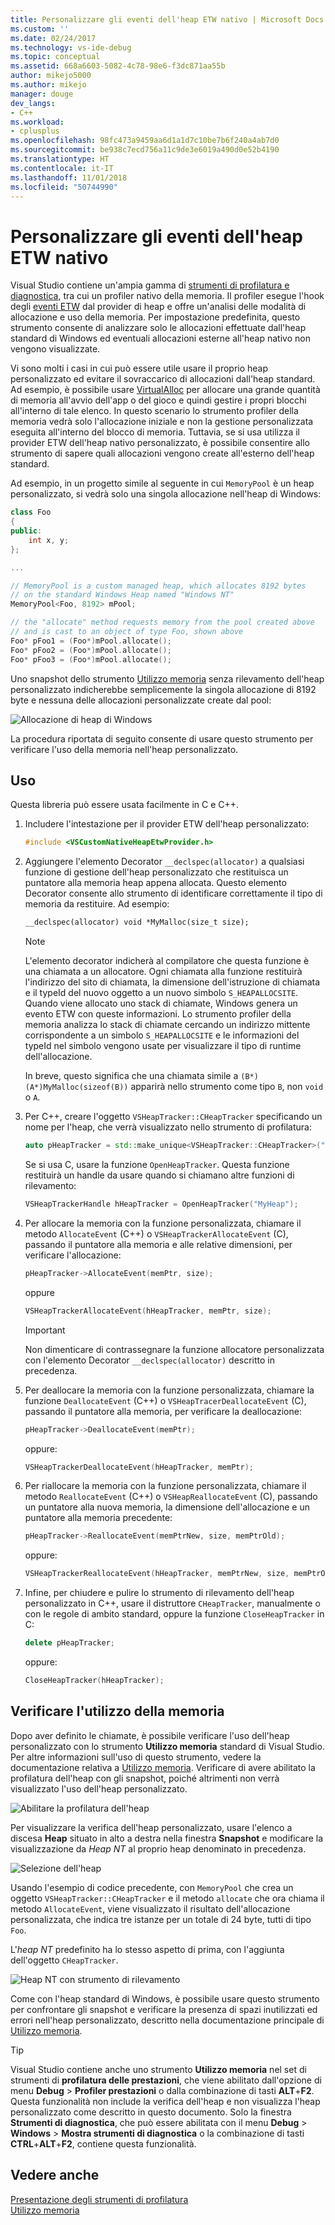 ```yaml
---
title: Personalizzare gli eventi dell'heap ETW nativo | Microsoft Docs
ms.custom: ''
ms.date: 02/24/2017
ms.technology: vs-ide-debug
ms.topic: conceptual
ms.assetid: 668a6603-5082-4c78-98e6-f3dc871aa55b
author: mikejo5000
ms.author: mikejo
manager: douge
dev_langs:
- C++
ms.workload:
- cplusplus
ms.openlocfilehash: 98fc473a9459aa6d1a1d7c10be7b6f240a4ab7d0
ms.sourcegitcommit: be938c7ecd756a11c9de3e6019a490d0e52b4190
ms.translationtype: HT
ms.contentlocale: it-IT
ms.lasthandoff: 11/01/2018
ms.locfileid: "50744990"
---
```

# <a name="custom-native-etw-heap-events"></a>Personalizzare gli eventi dell'heap ETW nativo

Visual Studio contiene un'ampia gamma di [strumenti di profilatura e diagnostica](../profiling/profiling-feature-tour.md), tra cui un profiler nativo della memoria.  Il profiler esegue l'hook degli [eventi ETW](/windows-hardware/drivers/devtest/event-tracing-for-windows--etw-) dal provider di heap e offre un'analisi delle modalità di allocazione e uso della memoria.  Per impostazione predefinita, questo strumento consente di analizzare solo le allocazioni effettuate dall'heap standard di Windows ed eventuali allocazioni esterne all'heap nativo non vengono visualizzate.

Vi sono molti i casi in cui può essere utile usare il proprio heap personalizzato ed evitare il sovraccarico di allocazioni dall'heap standard.  Ad esempio, è possibile usare [VirtualAlloc](https://msdn.microsoft.com/library/windows/desktop/aa366887(v=vs.85).aspx) per allocare una grande quantità di memoria all'avvio dell'app o del gioco e quindi gestire i propri blocchi all'interno di tale elenco.  In questo scenario lo strumento profiler della memoria vedrà solo l'allocazione iniziale e non la gestione personalizzata eseguita all'interno del blocco di memoria.  Tuttavia, se si usa utilizza il provider ETW dell'heap nativo personalizzato, è possibile consentire allo strumento di sapere quali allocazioni vengono create all'esterno dell'heap standard.

Ad esempio, in un progetto simile al seguente in cui `MemoryPool` è un heap personalizzato, si vedrà solo una singola allocazione nell'heap di Windows:

```cpp
class Foo
{
public:
    int x, y;
};

...

// MemoryPool is a custom managed heap, which allocates 8192 bytes 
// on the standard Windows Heap named "Windows NT"
MemoryPool<Foo, 8192> mPool;

// the "allocate" method requests memory from the pool created above
// and is cast to an object of type Foo, shown above
Foo* pFoo1 = (Foo*)mPool.allocate();
Foo* pFoo2 = (Foo*)mPool.allocate();
Foo* pFoo3 = (Foo*)mPool.allocate();
```

Uno snapshot dello strumento [Utilizzo memoria](../profiling/memory-usage.md) senza rilevamento dell'heap personalizzato indicherebbe semplicemente la singola allocazione di 8192 byte e nessuna delle allocazioni personalizzate create dal pool:

![Allocazione di heap di Windows](media/heap-example-windows-heap.png)

La procedura riportata di seguito consente di usare questo strumento per verificare l'uso della memoria nell'heap personalizzato.

## <a name="how-to-use"></a>Uso

Questa libreria può essere usata facilmente in C e C++.

1. Includere l'intestazione per il provider ETW dell'heap personalizzato:

   ```cpp
   #include <VSCustomNativeHeapEtwProvider.h>
   ```

1. Aggiungere l'elemento Decorator `__declspec(allocator)` a qualsiasi funzione di gestione dell'heap personalizzato che restituisca un puntatore alla memoria heap appena allocata.  Questo elemento Decorator consente allo strumento di identificare correttamente il tipo di memoria da restituire.  Ad esempio:

   ```cpp
   __declspec(allocator) void *MyMalloc(size_t size);
   ```
   
   > [!NOTE]
   > L'elemento decorator indicherà al compilatore che questa funzione è una chiamata a un allocatore.  Ogni chiamata alla funzione restituirà l'indirizzo del sito di chiamata, la dimensione dell'istruzione di chiamata e il typeId del nuovo oggetto a un nuovo simbolo `S_HEAPALLOCSITE`.  Quando viene allocato uno stack di chiamate, Windows genera un evento ETW con queste informazioni.  Lo strumento profiler della memoria analizza lo stack di chiamate cercando un indirizzo mittente corrispondente a un simbolo `S_HEAPALLOCSITE` e le informazioni del typeId nel simbolo vengono usate per visualizzare il tipo di runtime dell'allocazione.
   >
   > In breve, questo significa che una chiamata simile a `(B*)(A*)MyMalloc(sizeof(B))` apparirà nello strumento come tipo `B`, non `void` o `A`.

1. Per C++, creare l'oggetto `VSHeapTracker::CHeapTracker` specificando un nome per l'heap, che verrà visualizzato nello strumento di profilatura:

   ```cpp
   auto pHeapTracker = std::make_unique<VSHeapTracker::CHeapTracker>("MyCustomHeap");
   ```

   Se si usa C, usare la funzione `OpenHeapTracker`.  Questa funzione restituirà un handle da usare quando si chiamano altre funzioni di rilevamento:
  
   ```C
   VSHeapTrackerHandle hHeapTracker = OpenHeapTracker("MyHeap");
   ```

1. Per allocare la memoria con la funzione personalizzata, chiamare il metodo `AllocateEvent` (C++) o `VSHeapTrackerAllocateEvent` (C), passando il puntatore alla memoria e alle relative dimensioni, per verificare l'allocazione:

   ```cpp
   pHeapTracker->AllocateEvent(memPtr, size);
   ```

   oppure

   ```C
   VSHeapTrackerAllocateEvent(hHeapTracker, memPtr, size);
   ```

   > [!IMPORTANT]
   > Non dimenticare di contrassegnare la funzione allocatore personalizzata con l'elemento Decorator `__declspec(allocator)` descritto in precedenza.

1. Per deallocare la memoria con la funzione personalizzata, chiamare la funzione `DeallocateEvent` (C++) o `VSHeapTracerDeallocateEvent` (C), passando il puntatore alla memoria, per verificare la deallocazione:

   ```cpp
   pHeapTracker->DeallocateEvent(memPtr);
   ```

   oppure:

   ```C
   VSHeapTrackerDeallocateEvent(hHeapTracker, memPtr);
   ```

1. Per riallocare la memoria con la funzione personalizzata, chiamare il metodo `ReallocateEvent` (C++) o `VSHeapReallocateEvent` (C), passando un puntatore alla nuova memoria, la dimensione dell'allocazione e un puntatore alla memoria precedente:

   ```cpp
   pHeapTracker->ReallocateEvent(memPtrNew, size, memPtrOld);
   ```

   oppure:

   ```C
   VSHeapTrackerReallocateEvent(hHeapTracker, memPtrNew, size, memPtrOld);
   ```

1. Infine, per chiudere e pulire lo strumento di rilevamento dell'heap personalizzato in C++, usare il distruttore `CHeapTracker`, manualmente o con le regole di ambito standard, oppure la funzione `CloseHeapTracker` in C:

   ```cpp
   delete pHeapTracker;
   ```

   oppure:

   ```C
   CloseHeapTracker(hHeapTracker);
   ```

## <a name="track-memory-usage"></a>Verificare l'utilizzo della memoria
Dopo aver definito le chiamate, è possibile verificare l'uso dell'heap personalizzato con lo strumento **Utilizzo memoria** standard di Visual Studio.  Per altre informazioni sull'uso di questo strumento, vedere la documentazione relativa a [Utilizzo memoria](../profiling/memory-usage.md). Verificare di avere abilitato la profilatura dell'heap con gli snapshot, poiché altrimenti non verrà visualizzato l'uso dell'heap personalizzato. 

![Abilitare la profilatura dell'heap](media/heap-enable-heap.png)

Per visualizzare la verifica dell'heap personalizzato, usare l'elenco a discesa **Heap** situato in alto a destra nella finestra **Snapshot** e modificare la visualizzazione da *Heap NT* al proprio heap denominato in precedenza.

![Selezione dell'heap](media/heap-example-custom-heap.png)

Usando l'esempio di codice precedente, con `MemoryPool` che crea un oggetto `VSHeapTracker::CHeapTracker` e il metodo `allocate` che ora chiama il metodo `AllocateEvent`, viene visualizzato il risultato dell'allocazione personalizzata, che indica tre istanze per un totale di 24 byte, tutti di tipo `Foo`.

L'*heap NT* predefinito ha lo stesso aspetto di prima, con l'aggiunta dell'oggetto `CHeapTracker`.

![Heap NT con strumento di rilevamento](media/heap-example-windows-heap.png)

Come con l'heap standard di Windows, è possibile usare questo strumento per confrontare gli snapshot e verificare la presenza di spazi inutilizzati ed errori nell'heap personalizzato, descritto nella documentazione principale di [Utilizzo memoria](../profiling/memory-usage.md).

> [!TIP]
> Visual Studio contiene anche uno strumento **Utilizzo memoria** nel set di strumenti di **profilatura delle prestazioni**, che viene abilitato dall'opzione di menu **Debug** > **Profiler prestazioni** o dalla combinazione di tasti **ALT**+**F2**.  Questa funzionalità non include la verifica dell'heap e non visualizza l'heap personalizzato come descritto in questo documento.  Solo la finestra **Strumenti di diagnostica**, che può essere abilitata con il menu **Debug** > **Windows** > **Mostra strumenti di diagnostica** o la combinazione di tasti **CTRL**+**ALT**+**F2**, contiene questa funzionalità.

## <a name="see-also"></a>Vedere anche
[Presentazione degli strumenti di profilatura](../profiling/profiling-feature-tour.md)  
[Utilizzo memoria](../profiling/memory-usage.md)
